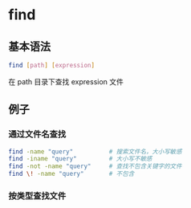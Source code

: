 # find

## 基本语法

```bash
find [path] [expression]
```

在 path 目录下查找 expression 文件

## 例子

### 通过文件名查找

```bash
find -name "query"          # 搜索文件名，大小写敏感
find -iname "query"         # 大小写不敏感
find -not -name "query"     # 查找不包含关键字的文件
find \! -name "query"       # 不包含
```

### 按类型查找文件
